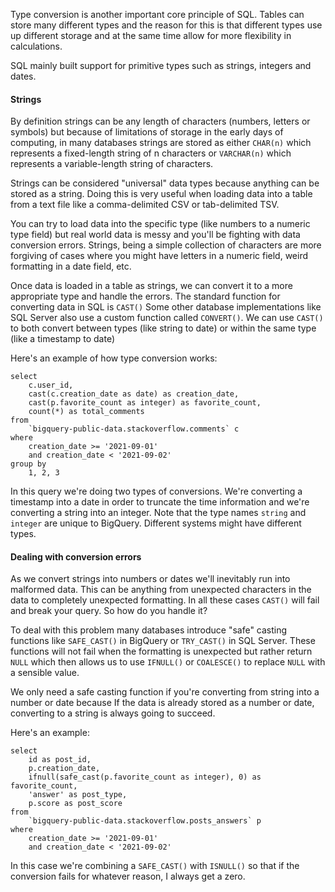 Type conversion is another important core principle of SQL. Tables can store many different types and the reason for this is that different types use up different storage and at the same time allow for more flexibility in calculations.

SQL mainly built support for primitive types such as strings, integers and dates.

#### Strings
By definition strings can be any length of characters (numbers, letters or symbols) but because of limitations of storage in the early days of computing, in many databases strings are stored as either `CHAR(n)` which represents a fixed-length string of n characters or `VARCHAR(n)` which represents a variable-length string of characters.

Strings can be considered "universal" data types because anything can be stored as a string. Doing this is very useful when loading data into a table from a text file like a comma-delimited CSV or tab-delimited TSV.

You can try to load data into the specific type (like numbers to a numeric type field) but real world data is messy and you'll be fighting with data conversion errors. Strings, being a simple collection of characters are more forgiving of cases where you might have letters in a numeric field, weird formatting in a date field, etc. 

Once data is loaded in a table as strings, we can convert it to a more appropriate type and handle the errors. The standard function for converting data in SQL is `CAST()` Some other database implementations like SQL Server also use a custom function called `CONVERT()`. We can use `CAST()` to both convert between types (like string to date) or within the same type (like a timestamp to date)

Here's an example of how type conversion works:
```
select
    c.user_id,
    cast(c.creation_date as date) as creation_date,
	cast(p.favorite_count as integer) as favorite_count,
    count(*) as total_comments
from
    `bigquery-public-data.stackoverflow.comments` c
where 
	creation_date >= '2021-09-01'
	and creation_date < '2021-09-02'
group by
    1, 2, 3
```

In this query we're doing two types of conversions. We're converting a timestamp into a date in order to truncate the time information and we're converting a string into an integer. Note that the type names `string` and `integer` are unique to BigQuery. Different systems might have different types.

#### Dealing with conversion errors
As we convert strings into numbers or dates we'll inevitably run into malformed data. This can be anything from unexpected characters in the data to completely unexpected formatting. In all these cases `CAST()` will fail and break your query. So how do you handle it?

To deal with this problem many databases introduce "safe" casting functions like `SAFE_CAST()` in BigQuery or `TRY_CAST()` in SQL Server. These functions will not fail when the formatting is unexpected but rather return `NULL` which then allows us to use `IFNULL()` or `COALESCE()` to replace `NULL` with a sensible value.

We only need a safe casting function if you're converting from string into a number or date because If the data is already stored as a number or date, converting to a string is always going to succeed.

Here's an example:
```
select
	id as post_id,
	p.creation_date,
	ifnull(safe_cast(p.favorite_count as integer), 0) as favorite_count,
	'answer' as post_type,
	p.score as post_score
from
	`bigquery-public-data.stackoverflow.posts_answers` p
where 
	creation_date >= '2021-09-01'
	and creation_date < '2021-09-02'
```

In this case we're combining a `SAFE_CAST()` with `ISNULL()` so that if the conversion fails for whatever reason, I always get a zero.